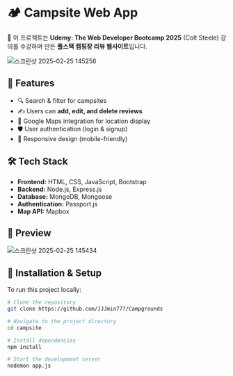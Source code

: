 # 🏕️ Campsite Web App
🎉 이 프로젝트는 **Udemy: The Web Developer Bootcamp 2025** (Colt Steele) 강의를 수강하며 만든 **풀스택 캠핑장 리뷰 웹사이트**입니다.

![스크린샷 2025-02-25 145256](https://github.com/user-attachments/assets/102aa851-54f5-4056-9c2e-54ebaed588ff)


## 🚀 Features
- 🔍 Search & filter for campsites
- ✍️ Users can **add, edit, and delete reviews**
- 📍 Google Maps integration for location display
- 🛡️ User authentication (login & signup)
- 🌟 Responsive design (mobile-friendly)

## 🛠️ Tech Stack
- **Frontend:** HTML, CSS, JavaScript, Bootstrap
- **Backend:** Node.js, Express.js
- **Database:** MongoDB, Mongoose
- **Authentication:** Passport.js
- **Map API:** Mapbox

## 📸 Preview
![스크린샷 2025-02-25 145434](https://github.com/user-attachments/assets/3587eb8a-24f6-4eaf-83ce-774a66fa0db6)


## 🚀 Installation & Setup
To run this project locally:

```bash
# Clone the repository
git clone https://github.com/JJJmin777/Campgrounds

# Navigate to the project directory
cd campsite

# Install dependencies
npm install

# Start the development server
nodemon app.js
